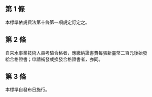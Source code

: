 第 1 條
-------
本標準依規費法第十條第一項規定訂定之。

第 2 條
-------
自來水事業技術人員考驗合格者，應繳納證書費每張新臺幣二百元後始發  
給合格證書；申請補發或換發合格證書者，亦同。

第 3 條
-------
本標準自發布日施行。

